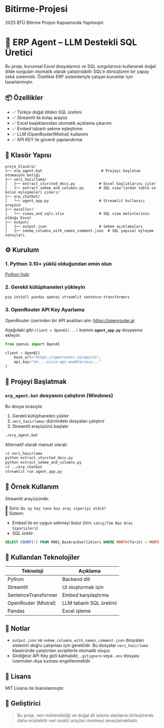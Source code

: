 # Bitirme-Projesi
2025 BTÜ Bitirme Projesi Kapsamında Yapılmıştır.



# 🤖 ERP Agent – LLM Destekli SQL Üretici

Bu proje, kurumsal Excel dosyalarınız ve SQL sorgularınızı kullanarak doğal dilde sorguları otomatik olarak çalıştırılabilir SQL'e dönüştüren bir yapay zekâ sistemidir. Özellikle ERP sistemleriyle çalışan kurumlar için tasarlanmıştır.

## 📦 Özellikler

- ✅ Türkçe doğal dilden SQL üretimi  
- ✅ Streamlit ile kolay arayüz  
- ✅ Excel başlıklarından otomatik açıklama çıkarımı  
- ✅ Embed tabanlı sekme eşleştirme  
- ✅ LLM (OpenRouter/Mistral) kullanımı  
- ✅ API KEY ile güvenli yapılandırma  

## 📁 Klasör Yapısı

```
proje_klasörü/
├── erp_agent.bat                           # Projeyi başlatan otomasyon betiği
├── veri_hazırlama/
│   ├── extract_sturcted_docs.py           # Excel başlıklarını işler
│   ├── extract_sekme_and_columns.py       # SQL view'lardan tablo ve kolon eşleşmeleri çıkarır
├── erp_chatbot/
│   └── agent_app.py                       # Streamlit kullanıcı arayüzü
├── exceller/
│   └── views_and_sqls.xlsx                # SQL view metinlerinin olduğu Excel
├── output/
│   ├── output.json                        # Sekme açıklamaları
│   ├── sekme_columns_with_names_comment.json  # SQL yapısal eşleşme sonuçları
```

## ⚙️ Kurulum

### 1. Python 3.10+ yüklü olduğundan emin olun  
[Python İndir](https://www.python.org/downloads/)

### 2. Gerekli kütüphaneleri yükleyin

```bash
pip install pandas openai streamlit sentence-transformers
```

### 3. OpenRouter API Key Ayarlama

OpenRouter üzerinden bir API anahtarı alın: https://openrouter.ai

Aşağıdaki gibi `client = OpenAI(...)` kısmını **`agent_app.py`** dosyasına ekleyin:

```python
from openai import OpenAI

client = OpenAI(
    base_url="https://openrouter.ai/api/v1",
    api_key="sk-...sizin-api-anahtarınız..."
)
```

## 🚀 Projeyi Başlatmak

### `erp_agent.bat` dosyasını çalıştırın (Windows)

Bu dosya sırasıyla:
1. Gerekli kütüphaneleri yükler  
2. `veri_hazırlama/` dizinindeki dosyaları çalıştırır  
3. Streamlit arayüzünü başlatır

```bash
./erp_agent.bat
```

Alternatif olarak manuel olarak:

```bash
cd veri_hazırlama
python extract_sturcted_docs.py
python extract_sekme_and_columns.py
cd ../erp_chatbot
streamlit run agent_app.py
```

## 💬 Örnek Kullanım

Streamlit arayüzünde:

📝 Soru: `Bu ay kaç tane baz araç siparişi aldık?`  
🧠 Sistem:
- Embed ile en uygun sekmeyi bulur (örn: `satış/Tüm Baz Araç Siparişleri`)
- SQL üretir:  
```sql
SELECT COUNT(*) FROM RN01_BazAracOzellikleri WHERE MONTH(Tarih) = MONTH(GETDATE()) AND YEAR(Tarih) = YEAR(GETDATE())
```

## 🧠 Kullanılan Teknolojiler

| Teknoloji            | Açıklama |
|----------------------|----------|
| Python               | Backend dili |
| Streamlit            | UI oluşturmak için |
| SentenceTransformer  | Embed karşılaştırma |
| OpenRouter (Mistral) | LLM tabanlı SQL üretimi |
| Pandas               | Excel işleme |

## 📌 Notlar

- `output.json` ve `sekme_columns_with_names_comment.json` dosyaları sistemin doğru çalışması için gereklidir. Bu dosyalar `veri_hazırlama` klasöründe çalıştırılan scriptlerle otomatik oluşur.
- Girdiğiniz API Key gizli kalmalıdır, `.gitignore` veya `.env` dosyası üzerinden dışa sızması engellenmelidir.

## 📄 Lisans

MIT Lisansı ile lisanslanmıştır.

## 👤 Geliştirici

> Bu proje, veri mühendisliği ve doğal dil işleme alanlarını birleştirerek daha erişilebilir veri analiz araçları üretmeyi amaçlamaktadır.
